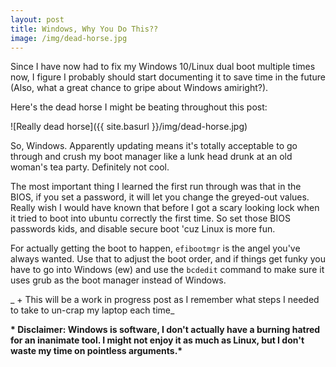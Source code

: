 ```yaml
---
layout: post
title: Windows, Why You Do This??
image: /img/dead-horse.jpg
---
```


Since I have now had to fix my Windows 10/Linux dual boot
multiple times now, I figure I probably should start documenting
it to save time in the future (Also, what a great chance to gripe
about Windows amiright?).


Here's the dead horse I might be beating throughout this post:  

![Really dead horse]({{ site.basurl }}/img/dead-horse.jpg)  

So, Windows.  Apparently updating means it's totally acceptable to go
through and crush my boot manager like a lunk head drunk at an
old woman's tea party.  Definitely not cool.

The most important thing I learned the first run through was that in the BIOS, if you set a password, it will let you change the greyed-out values.  Really wish I would have known that before I got a scary looking lock when it tried to boot into ubuntu correctly the first time.  So set those BIOS passwords kids, and disable secure boot 'cuz Linux is more fun.  


For actually getting the boot to happen, ```efibootmgr``` is the angel you've always wanted.  Use that to adjust the boot order, and if things get funky you have to go into Windows (ew) and use the ```bcdedit``` command to make sure it uses grub as the boot manager instead of Windows.

_ + This will be a work in progress post as I remember what steps I needed to take to un-crap my laptop each time_









__\* Disclaimer: Windows is software, I don't actually have a burning hatred for an inanimate tool.  I might not enjoy it as much as Linux, but I don't waste my time on pointless arguments.\*__
